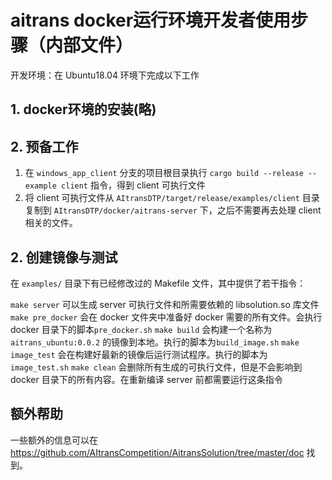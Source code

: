 # aitrans docker运行环境开发者使用步骤（内部文件）

开发环境：在 Ubuntu18.04 环境下完成以下工作

## 1. docker环境的安装(略)

## 2. 预备工作

1. 在 `windows_app_client` 分支的项目根目录执行 `cargo build --release --example client` 指令，得到 client 可执行文件
2. 将 client 可执行文件从 `AItransDTP/target/release/examples/client` 目录复制到 `AItransDTP/docker/aitrans-server` 下，之后不需要再去处理 client 相关的文件。

## 2. 创建镜像与测试

在 `examples/` 目录下有已经修改过的 Makefile 文件，其中提供了若干指令：

`make server` 可以生成 server 可执行文件和所需要依赖的 libsolution.so 库文件
`make pre_docker` 会在 docker 文件夹中准备好 docker 需要的所有文件。会执行 docker 目录下的脚本`pre_docker.sh`
`make build` 会构建一个名称为 `aitrans_ubuntu:0.0.2` 的镜像到本地。执行的脚本为`build_image.sh`
`make image_test` 会在构建好最新的镜像后运行测试程序。执行的脚本为`image_test.sh`
`make clean` 会删除所有生成的可执行文件，但是不会影响到 docker 目录下的所有内容。在重新编译 server 前都需要运行这条指令

## 额外帮助

一些额外的信息可以在 https://github.com/AItransCompetition/AitransSolution/tree/master/doc 找到。

<!-- 
## 3. 新建containers
1. 例：docker container run --name=aitrans_server --cap-add=NET_ADMIN -it aitrans_ubuntu:0.0.2 /bin/bash
2. 执行以上命令后，会新建container并直接进入其/home目录中，可以看到如下文件(夹)：aitrans-server

## 运行server程序
参考aitrans_docker.md

## TC设置
1. 使用/home/TC/目录中的脚本进行TC设置。
2. 如限制带宽为4MB/s。在container的/home目录下运行命令：./TC/rate.sh eth0 4mbps 4kb 1ms。  
注意TC限制的是发送端，因此该操作在用作发送端的container上执行。 -->
